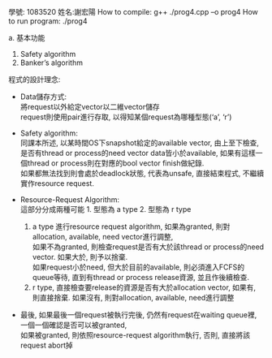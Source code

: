  學號: 1083520       姓名:謝宏陽 
How to compile:      g++ ./prog4.cpp –o prog4 
How to run program:  ./prog4 <path of input file> 
 
a. 基本功能 
1. Safety algorithm 
2. Banker’s algorithm 
 
程式的設計理念: 
- Data儲存方式:  
  將request以外給定vector以二維vector儲存  
  request則使用pair進行存取, 以得知某個request為哪種型態(‘a’, ‘r’)  
 
- Safety algorithm:  
  同課本所述, 以某時間OS下snapshot給定的available vector, 由上至下檢查,  
  是否有thread or process的need vector data皆小於available, 如果有這樣一個thread or process則在對應的bool vector finish做紀錄.  
  如果都無法找到則會處於deadlock狀態, 代表為unsafe, 直接結束程式, 不繼續實作resource request.  
 
- Resource-Request Algorithm:  
  這部分分成兩種可能 1. 型態為 a type  2. 型態為 r type  
  1. a type 進行resource request algorithm, 如果為granted, 則對allocation, available, need vector進行調整,  
     如果不為granted, 則檢查request是否有大於該thread or process的need vector. 如果大於, 則予以捨棄.  
     如果request小於need, 但大於目前的available, 則必須進入FCFS的queue等待, 直到有thread or process release資源, 並且作後續檢查.  
  2. r type, 直接檢查要release的資源是否有大於allocation vector, 如果有, 則直接捨棄. 如果沒有, 則對allocation, available, need進行調整  
 
- 最後, 如果最後一個request被執行完後, 仍然有request在waiting queue裡, 一個一個確認是否可以被granted,  
  如果被granted, 則依照resource-request algorithm執行, 否則, 直接將該request abort掉 
